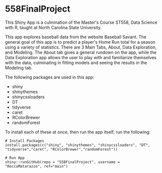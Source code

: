 # 558FinalProject
This Shiny App is a culmination of the Master's Course ST558, Data Science with R, taught at North Carolina State University.

This app explores baseball data from the website Baseball Savant. The general goal of this app is to predict a player's Home Run total for a season using a variety of statistics. There are 3 Main Tabs, About, Data Exploration, and Modeling. The About tab gives a general rundown on the app, while the Data Exploration app allows the user to play with and familiarize themselves with the data, culminating in fitting models and seeing the results in the Modeling tab.

The following packages are used in this app:
- shiny
- shinythemes
- shinycssloaders
- DT
- tidyverse
- caret
- RColorBrewer
- randomForest

To install each of these at once, then run the app itself, run the following:

```{r}
# Install Packages
install.packages(c("shiny", "shinythemes", "shinycssloaders", "DT", "tidyverse","caret", "RColorBrewer","randomForest"))

# Run App
shiny::runGitHub(repo = "558FinalProject", username = "RoccoMatarazzo", ref="main")
```
